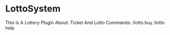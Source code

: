 # LottoSystem
This Is A Lottery Plugin
About: Ticket And Lotto
Commands:
 /lotto buy <ammount>
 /lotto help
